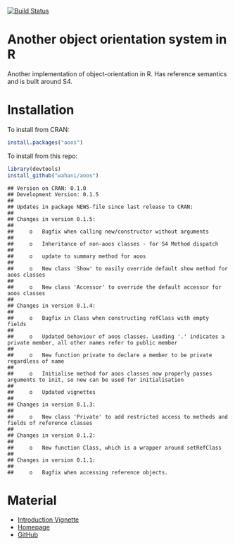 [![Build Status](https://travis-ci.org/wahani/aoos.png?branch=master)](https://travis-ci.org/wahani/aoos)

# Another object orientation system in R
Another implementation of object-orientation in R. Has reference
semantics and is built around S4.

# Installation
To install from CRAN:

```r
install.packages("aoos")
```

To install from this repo:

```r
library(devtools)
install_github("wahani/aoos")
```


```
## Version on CRAN: 0.1.0 
## Development Version: 0.1.5 
## 
## Updates in package NEWS-file since last release to CRAN:
## 
## Changes in version 0.1.5:
## 
##     o   Bugfix when calling new/constructor without arguments
## 
##     o   Inheritance of non-aoos classes - for S4 Method dispatch
## 
##     o   update to summary method for aoos
## 
##     o   New class 'Show' to easily override default show method for aoos classes
## 
##     o   New class 'Accessor' to override the default accessor for aoos classes
## 
## Changes in version 0.1.4:
## 
##     o   Bugfix in Class when constructing refClass with empty fields
## 
##     o   Updated behaviour of aoos classes. Leading '.' indicates a private member, all other names refer to public member
## 
##     o   New function private to declare a member to be private regardless of name
## 
##     o   Initialise method for aoos classes now properly passes arguments to init, so new can be used for initialisation
## 
##     o   Updated vignettes
## 
## Changes in version 0.1.3:
## 
##     o   New class 'Private' to add restricted access to methods and fields of reference classes
## 
## Changes in version 0.1.2:
## 
##     o   New function Class, which is a wrapper around setRefClass
## 
## Changes in version 0.1.1:
## 
##     o   Bugfix when accessing reference objects.
```

# Material

- [Introduction Vignette](https://wahani.github.io/aoos/vignettes/Introduction.html)
- [Homepage](https://wahani.github.io/aoos)
- [GitHub](https://github.com/wahani/aoos)
